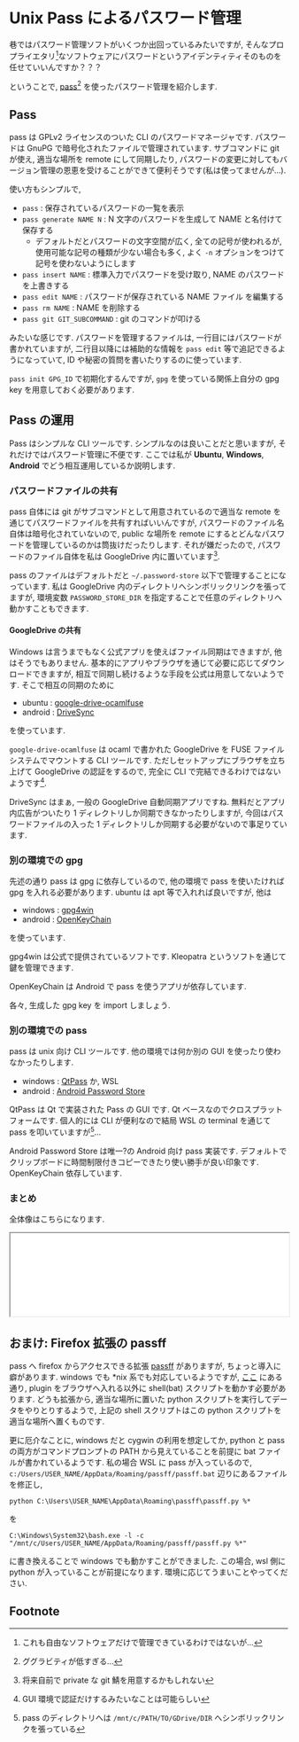 # Unix Pass によるパスワード管理
巷ではパスワード管理ソフトがいくつか出回っているみたいですが,
そんなプロプライエタリ[^comp0]なソフトウェアにパスワードというアイデンティティそのものを任せていいんですか？？？

ということで, [pass](https://www.passwordstore.org/)[^comp1] を使ったパスワード管理を紹介します.

## Pass
pass は GPLv2 ライセンスのついた CLI のパスワードマネージャです.
パスワードは GnuPG で暗号化されたファイルで管理されています.
サブコマンドに git が使え, 適当な場所を remote にして同期したり,
パスワードの変更に対してもバージョン管理の恩恵を受けることができて便利そうです(私は使ってませんが...).

使い方もシンプルで,
- `pass` : 保存されているパスワードの一覧を表示
- `pass generate NAME N` : N 文字のパスワードを生成して NAME と名付けて保存する
    - デフォルトだとパスワードの文字空間が広く, 全ての記号が使われるが,
      使用可能な記号の種類が少ない場合も多く, よく `-n` オプションをつけて記号を使わないようにします
- `pass insert NAME` : 標準入力でパスワードを受け取り, NAME のパスワードを上書きする
- `pass edit NAME` : パスワードが保存されている NAME ファイル を編集する
- `pass rm NAME` : NAME を削除する
- `pass git GIT_SUBCOMMAND` : git のコマンドが叩ける

みたいな感じです.
パスワードを管理するファイルは, 一行目にはパスワードが書かれていますが,
二行目以降には補助的な情報を `pass edit` 等で追記できるようになっていて,
ID や秘密の質問を書いたりするのに使っています.

`pass init GPG_ID` で初期化するんですが,
`gpg` を使っている関係上自分の gpg key を用意しておく必要があります.

## Pass の運用
Pass はシンプルな CLI ツールです.
シンプルなのは良いことだと思いますが, それだけではパスワード管理に不便です.
ここでは私が **Ubuntu**, **Windows**, **Android** でどう相互運用しているか説明します.

### パスワードファイルの共有
pass 自体には git がサブコマンドとして用意されているので適当な remote を通じてパスワードファイルを共有すればいいんですが,
パスワードのファイル名自体は暗号化されていないので,
public な場所を remote にするとどんなパスワードを管理しているのかは筒抜けだったりします.
それが嫌だったので, パスワードのファイル自体を私は GoogleDrive 内に置いています[^comp2].

pass のファイルはデフォルトだと `~/.password-store` 以下で管理することになっています.
私は GoogleDrive 内のディレクトリへシンボリックリンクを張ってますが,
環境変数 `PASSWORD_STORE_DIR` を指定することで任意のディレクトリへ動かすこともできます.

#### GoogleDrive の共有
Windows は言うまでもなく公式アプリを使えばファイル同期はできますが, 他はそうでもありません.
基本的にアプリやブラウザを通じて必要に応じてダウンロードできますが,
相互で同期し続けるような手段を公式は用意してないようです.
そこで相互の同期のために
- ubuntu : [google-drive-ocamlfuse](https://github.com/astrada/google-drive-ocamlfuse)
- android : [DriveSync](https://play.google.com/store/apps/details?id=com.ttxapps.drivesync&hl=ja&gl=US)

を使っています.

`google-drive-ocamlfuse` は ocaml で書かれた GoogleDrive を FUSE ファイルシステムでマウントする CLI ツールです.
ただしセットアップにブラウザを立ち上げて GoogleDrive の認証をするので, 完全に CLI で完結できるわけではないようです[^comp3].

DriveSync はまぁ, 一般の GoogleDrive 自動同期アプリですね.
無料だとアプリ内広告がついたり 1 ディレクトリしか同期できなかったりしますが,
今回はパスワードファイルの入った 1 ディレクトリしか同期する必要がないので事足りています.

### 別の環境での gpg
先述の通り pass は gpg に依存しているので,
他の環境で pass を使いたければ gpg を入れる必要があります. ubuntu は apt 等で入れれば良いですが, 他は
- windows : [gpg4win](https://www.gnupg.org/download/index.html)
- android : [OpenKeyChain](https://www.openkeychain.org/)

を使っています.

gpg4win は公式で提供されているソフトです. Kleopatra というソフトを通じて鍵を管理できます.

OpenKeyChain は Android で pass を使うアプリが依存しています.

各々, 生成した gpg key を import しましょう.

### 別の環境での pass
pass は unix 向け CLI ツールです. 他の環境では何か別の GUI を使ったり使わなかったりします.

- windows : [QtPass](https://github.com/ijhack/qtpass) か, WSL
- android : [Android Password Store](https://passwordstore.app/)

QtPass は Qt で実装された Pass の GUI です. Qt ベースなのでクロスプラットフォームです.
個人的には CLI が便利なので結局 WSL の terminal を通じて pass を叩いていますが[^comp4]...

Android Password Store は唯一?の Android 向け pass 実装です.
デフォルトでクリップボードに時間制限付きコピーできたり使い勝手が良い印象です.
OpenKeyChain 依存しています.

### まとめ
全体像はこちらになります.
<iframe
    class="slide"
    src="./unix-pass-ponchi.pdf"
    width="100%"
></iframe>


## おまけ: Firefox 拡張の passff
pass へ firefox からアクセスできる拡張 [passff](https://addons.mozilla.org/ja/firefox/addon/passff/) がありますが, ちょっと導入に癖があります.
windows でも *nix 系でも対応しているようですが, [ここ](https://github.com/passff/passff-host) にある通り,
plugin をブラウザへ入れる以外に shell(bat) スクリプトを動かす必要があります.
どうも拡張から, 適当な場所に置いた python スクリプトを実行してデータをやりとりするようで,
上記の shell スクリプトはこの python スクリプトを適当な場所へ置くものです.

更に厄介なことに, windows だと cygwin の利用を想定してか, python と pass の両方がコマンドプロンプトの
PATH から見えていることを前提に bat ファイルが書かれているようです.
私の場合 WSL に pass が入っているので,
`c:/Users/USER_NAME/AppData/Roaming/passff/passff.bat` 辺りにあるファイルを修正し,
```
python C:\Users\USER_NAME\AppData\Roaming\passff\passff.py %*
```
を
```
C:\Windows\System32\bash.exe -l -c "/mnt/c/Users/USER_NAME/AppData/Roaming/passff/passff.py %*"
```
に書き換えることで windows でも動かすことができました.
この場合, wsl 側に python が入っていることが前提になります.
環境に応じてうまいことやってください.

## Footnote
[^comp0]: これも自由なソフトウェアだけで管理できているわけではないが...
[^comp1]: ググラビティが低すぎる...
[^comp2]: 将来自前で private な git 鯖を用意するかもしれない
[^comp3]: GUI 環境で認証だけするみたいなことは可能らしい
[^comp4]: pass のディレクトリへは `/mnt/c/PATH/TO/GDrive/DIR` へシンボリックリンクを張っている
